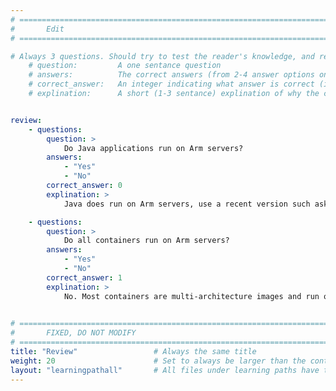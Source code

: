 ```yaml
---
# ================================================================================
#       Edit
# ================================================================================

# Always 3 questions. Should try to test the reader's knowledge, and reinforce the key points you want them to remember.
    # question:         A one sentance question
    # answers:          The correct answers (from 2-4 answer options only). Should be surrounded by quotes.
    # correct_answer:   An integer indicating what answer is correct (index starts from 0)
    # explination:      A short (1-3 sentance) explination of why the correct answer is correct. Can add aditional context if desired


review:
    - questions:
        question: >
            Do Java applications run on Arm servers?
        answers:
            - "Yes"
            - "No"
        correct_answer: 0                     
        explination: >
            Java does run on Arm servers, use a recent version such ask JDK 11 to get the best performance.

    - questions:
        question: >
            Do all containers run on Arm servers?
        answers:
            - "Yes"
            - "No"
        correct_answer: 1                     
        explination: >
            No. Most containers are multi-architecture images and run on Arm, but not all. Check your containers for Arm support.
               

# ================================================================================
#       FIXED, DO NOT MODIFY
# ================================================================================
title: "Review"                 # Always the same title
weight: 20                      # Set to always be larger than the content in this path
layout: "learningpathall"       # All files under learning paths have this same wrapper
---
```

